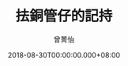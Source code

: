 ---
issue: 290
title: 抾銅管仔的記持
author: 曾菁怡
date: 2018-08-30T00:00:00.000+08:00
topic: 懷想
difficulty: 1
wikidata: Q98095715
wikidata_link: https://www.wikidata.org/wiki/Q98095715
author_wikidata_link: https://www.wikidata.org/wiki/Q98096342
author_wikidata: Q98096342
---